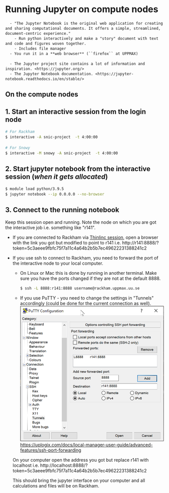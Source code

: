 # Running Jupyter on compute nodes

```{callout} What is Jupyter?
  - "The Jupyter Notebook is the original web application for creating and sharing computational documents. It offers a simple, streamlined, document-centric experience."
    - Run python interactively and make a "story" document with text and code and figures woven together. 
    - Includes file manager
  - You run it in a **web browser** (``firefox`` at UPPMAX)

  - The Jupyter project site contains a lot of information and inspiration. <https://jupyter.org/>
  - The Jupyter Notebook documentation. <https://jupyter-notebook.readthedocs.io/en/stable/>
```


## On the compute nodes

## 1. Start an interactive session from the login node
``` bash
# For Rackham
$ interactive -A snic-project  -t 4:00:00

# For Snowy
$ interactive -M snowy -A snic-project  -t 4:00:00
```

## 2. Start jupyter notebook from the interactive session (*when it gets allocated*)
``` bash
$ module load python/3.9.5
$ jupyter notebook --ip 0.0.0.0 --no-browser
```

## 3. Connect to the running notebook 
Keep this session open and running. Note the node on which you are got the interactive job i.e. something like "r141".

- If you are connected to Rackham via [Thinlinc session](https://www.uppmax.uu.se/support/user-guides/thinlinc-graphical-connection-guide/), open a browser with the link you got but modified to point to r141 i.e. 
http://r141:8888/?token=5c3aeee9fbfc75f7a11c4a64b2b5b7ec49622231388241c2
- If you use ssh to connect to Rackham, you need to forward the port of the interactive node to your local computer.
    - On Linux or Mac this is done by running in another terminal. Make sure you have the ports changed if they are not at the default 8888.
        ``` bash
        $ ssh -L 8888:r141:8888 username@rackham.uppmax.uu.se
        ```
    - If you use PuTTY - you need to change the settings in "Tunnels" accordingly (could be done for the current connection as well).
    ![](./img/putty.png)
    https://uplogix.com/docs/local-manager-user-guide/advanced-features/ssh-port-forwarding 
    

    On your computer open  the address you got but replace r141 with localhost i.e. 
http://localhost:8888/?token=5c3aeee9fbfc75f7a11c4a64b2b5b7ec49622231388241c2

    This should bring the jupyter interface on your computer and all calculations and files will be on Rackham.
